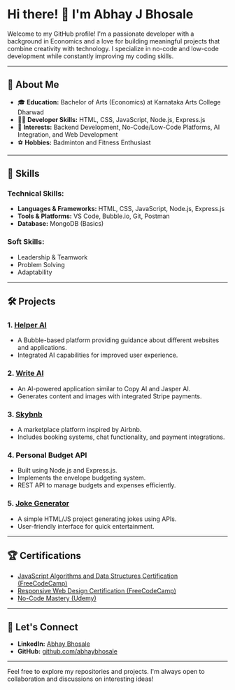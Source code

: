 # Hi there! 👋 I'm Abhay J Bhosale

Welcome to my GitHub profile! I'm a passionate developer with a background in Economics and a love for building meaningful projects that combine creativity with technology. I specialize in no-code and low-code development while constantly improving my coding skills.

---

## 📜 About Me

- 🎓 **Education:** Bachelor of Arts (Economics) at Karnataka Arts College Dharwad
- 🧑‍💻 **Developer Skills:** HTML, CSS, JavaScript, Node.js, Express.js
- 💼 **Interests:** Backend Development, No-Code/Low-Code Platforms, AI Integration, and Web Development
- ⚽ **Hobbies:** Badminton and Fitness Enthusiast

---

## 🚀 Skills

### Technical Skills:
- **Languages & Frameworks:** HTML, CSS, JavaScript, Node.js, Express.js
- **Tools & Platforms:** VS Code, Bubble.io, Git, Postman
- **Database:** MongoDB (Basics)

### Soft Skills:
- Leadership & Teamwork
- Problem Solving
- Adaptability

---

## 🛠️ Projects

### 1. **[Helper AI](https://helper-ai-16258.bubbleapps.io/version-test?debug_mode=true)**
   - A Bubble-based platform providing guidance about different websites and applications.
   - Integrated AI capabilities for improved user experience.

### 2. **[Write AI](https://writeai-95839.bubbleapps.io/version-test)**
   - An AI-powered application similar to Copy AI and Jasper AI.
   - Generates content and images with integrated Stripe payments.

### 3. **[Skybnb](https://skybnb-10904.bubbleapps.io/version-test/)**
   - A marketplace platform inspired by Airbnb.
   - Includes booking systems, chat functionality, and payment integrations.

### 4. **Personal Budget API**
   - Built using Node.js and Express.js.
   - Implements the envelope budgeting system.
   - REST API to manage budgets and expenses efficiently.

### 5. **[Joke Generator](https://abhaybhosale07.github.io/project-1/)**
   - A simple HTML/JS project generating jokes using APIs.
   - User-friendly interface for quick entertainment.

---

## 🏆 Certifications

- [JavaScript Algorithms and Data Structures Certification (FreeCodeCamp)](https://freecodecamp.org/certification/abhaybhosale/javascript-algorithms-and-data-structures-v8)
- [Responsive Web Design Certification (FreeCodeCamp)](https://freecodecamp.org/certification/abhaybhosale/responsive-web-design)
- [No-Code Mastery (Udemy)](https://www.udemy.com/certificate/UC-bac68624-8cce-4872-8d86-7cb2b7566587/)

---

## 🔗 Let's Connect

- **LinkedIn:** [Abhay Bhosale](https://www.linkedin.com/in/abhay-bhosale-93aa67294/)
- **GitHub:** [github.com/abhaybhosale](https://github.com/abhaybhosale)

---

Feel free to explore my repositories and projects. I'm always open to collaboration and discussions on interesting ideas!

